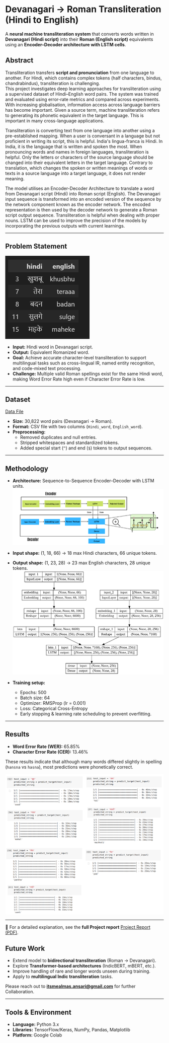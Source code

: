 # Devanagari → Roman Transliteration (Hindi to English)
A **neural machine transliteration system** that converts words written in **Devanagari (Hindi script)** into their **Roman (English script)** equivalents using an **Encoder–Decoder architecture with LSTM cells**.  

## Abstract

Transliteration transfers **script and pronunciation** from one language to another. For Hindi, which contains complex tokens (half characters, bindus, chandrabindus), transliteration is challenging.  
This project investigates deep learning approaches for transliteration using a supervised dataset of Hindi–English word pairs. The system was trained and evaluated using error-rate metrics and compared across experiments.
With increasing globalisation, information access across language barriers
has become important. Given a source term, machine transliteration refers
to generating its phonetic equivalent in the target language. This is
important in many cross-language applications.

Transliteration is converting text from one language into another using a
pre-established mapping. When a user is conversant in a language but not
proficient in writing its script, this is helpful. India's lingua-franca is
Hindi. In India, it is the language that is written and spoken the most.
When pronouncing words and names in foreign languages, transliteration
is helpful. Only the letters or characters of the source language should be
changed into their equivalent letters in the target language. Contrary to
translation, which changes the spoken or written meanings of words or
texts in a source language into a target language, it does not render
meaning.

The model utilises an Encoder-Decoder Architecture to translate a word
from Devanagari script (Hindi) into Roman script (English). The
Devanagari input sequence is transformed into an encoded version of the
sequence by the network component known as the encoder network. The
encoded representation is then used by the decoder network to generate a
Roman script output sequence. Transliteration is helpful when dealing
with proper nouns. LSTM can be used to improve the precision of the
models by incorporating the previous outputs with current learnings.

---

## Problem Statement

![input sample](assets/data_input_samples.png)
- **Input:** Hindi word in Devanagari script.
- **Output:** Equivalent Romanized word.  
- **Goal:** Achieve accurate character-level transliteration to support multilingual tasks such as cross-lingual IR, named entity recognition, and code-mixed text processing.  
- **Challenge:** Multiple valid Roman spellings exist for the same Hindi word, making Word Error Rate high even if Character Error Rate is low.

---

## Dataset
[Data File](hindi-english_pairs_data.txt)
- **Size:** 30,822 word pairs (Devanagari → Roman).  
- **Format:** CSV file with two columns (`Hindi_word`, `English_word`).  
- **Preprocessing:**  
  - Removed duplicates and null entries.  
  - Stripped whitespaces and standardized tokens.  
  - Added special start (`^`) and end (`$`) tokens to output sequences.  

---

## Methodology
- **Architecture:** Sequence-to-Sequence Encoder–Decoder with LSTM units.
![model](assets/model.png)  
- **Input shape:** (1, 18, 66) → 18 max Hindi characters, 66 unique tokens.  
- **Output shape:** (1, 23, 28) → 23 max English characters, 28 unique tokens.
![model_arch](assets/model_arch.png)

- **Training setup:**  
  - Epochs: 500  
  - Batch size: 64  
  - Optimizer: RMSProp (lr = 0.001)  
  - Loss: Categorical Cross-Entropy  
  - Early stopping & learning rate scheduling to prevent overfitting.  

---

## Results
- **Word Error Rate (WER):** 65.85%  
- **Character Error Rate (CER):** 13.46%  

These results indicate that although many words differed slightly in spelling (`hansna` vs `hasna`), most predictions were phonetically correct.

![sample output](assets/model_output_result.png)

---
📑 For a detailed explanation, see the **full Project report** [Project Report (PDF)](assets/Transliteration_report.pdf).

## Future Work
- Extend model to **bidirectional transliteration** (Roman → Devanagari).  
- Explore **Transformer-based architectures** (IndicBERT, mBERT, etc.).  
- Improve handling of rare and longer words unseen during training.  
- Apply to **multilingual Indic transliteration** tasks.


Please reach out to **itsmealmas.ansari@gmail.com** for further Collaboration.

---

## Tools & Environment
- **Language:** Python 3.x  
- **Libraries:** TensorFlow/Keras, NumPy, Pandas, Matplotlib  
- **Platform:** Google Colab  


